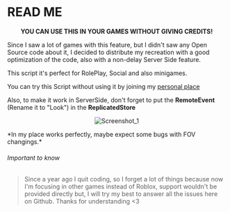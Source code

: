 # READ ME
<div align="center">

**YOU CAN USE THIS IN YOUR GAMES WITHOUT GIVING CREDITS!**

</div>

Since I saw a lot of games with this feature, but I didn't saw any Open Source code about it, I decided to distribute my recreation with a good optimization of the code, also with a non-delay Server Side feature.

This script it's perfect for RolePlay, Social and also minigames.

You can try this Script without using it by joining my [personal place](https://www.roblox.com/games/8988746798/MrStreeets-Place)

Also, to make it work in ServerSide, don't forget to put the **RemoteEvent** (Rename it to "Look") in the **ReplicatedStore**

<div align="center">

![Screenshot_1](https://user-images.githubusercontent.com/50084238/203659397-d036fb0a-dbb4-4a7d-8a81-205d97ca0d05.png)

</div>
*In my place works perfectly, maybe expect some bugs with FOV changings.*

###### Important to know
>Since a year ago I quit coding, so I forget a lot of things because now I'm focusing in other games instead of Roblox, support wouldn't be provided directly but, I will try my best to answer all the issues here on Github.
>Thanks for understanding <3
